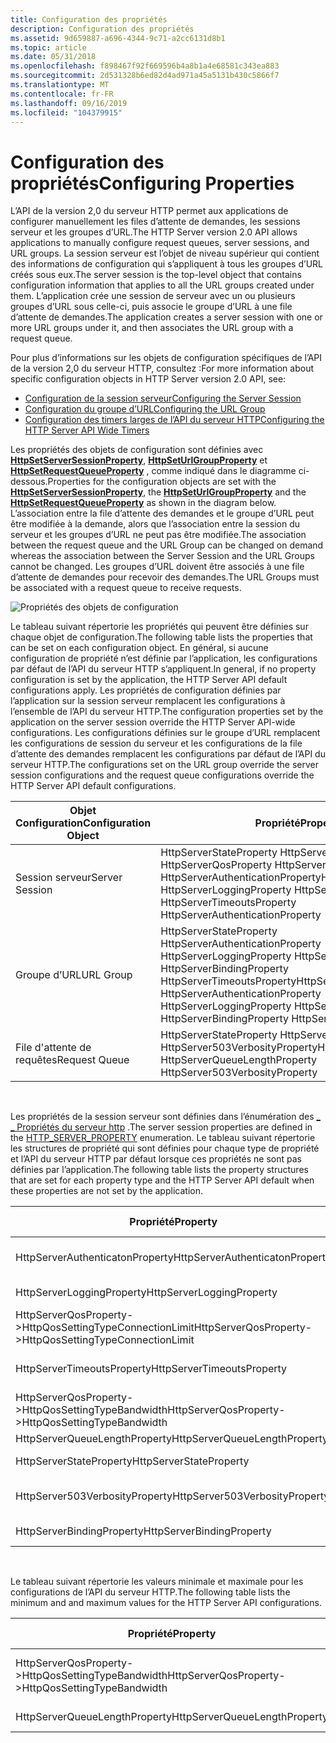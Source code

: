 ```yaml
---
title: Configuration des propriétés
description: Configuration des propriétés
ms.assetid: 9d659887-a696-4344-9c71-a2cc6131d8b1
ms.topic: article
ms.date: 05/31/2018
ms.openlocfilehash: f898467f92f669596b4a8b1a4e68581c343ea883
ms.sourcegitcommit: 2d531328b6ed82d4ad971a45a5131b430c5866f7
ms.translationtype: MT
ms.contentlocale: fr-FR
ms.lasthandoff: 09/16/2019
ms.locfileid: "104379915"
---
```

# <a name="configuring-properties"></a><span data-ttu-id="b9a09-103">Configuration des propriétés</span><span class="sxs-lookup"><span data-stu-id="b9a09-103">Configuring Properties</span></span>

<span data-ttu-id="b9a09-104">L’API de la version 2,0 du serveur HTTP permet aux applications de configurer manuellement les files d’attente de demandes, les sessions serveur et les groupes d’URL.</span><span class="sxs-lookup"><span data-stu-id="b9a09-104">The HTTP Server version 2.0 API allows applications to manually configure request queues, server sessions, and URL groups.</span></span> <span data-ttu-id="b9a09-105">La session serveur est l’objet de niveau supérieur qui contient des informations de configuration qui s’appliquent à tous les groupes d’URL créés sous eux.</span><span class="sxs-lookup"><span data-stu-id="b9a09-105">The server session is the top-level object that contains configuration information that applies to all the URL groups created under them.</span></span> <span data-ttu-id="b9a09-106">L’application crée une session de serveur avec un ou plusieurs groupes d’URL sous celle-ci, puis associe le groupe d’URL à une file d’attente de demandes.</span><span class="sxs-lookup"><span data-stu-id="b9a09-106">The application creates a server session with one or more URL groups under it, and then associates the URL group with a request queue.</span></span>

<span data-ttu-id="b9a09-107">Pour plus d’informations sur les objets de configuration spécifiques de l’API de la version 2,0 du serveur HTTP, consultez :</span><span class="sxs-lookup"><span data-stu-id="b9a09-107">For more information about specific configuration objects in HTTP Server version 2.0 API, see:</span></span>

-   [<span data-ttu-id="b9a09-108">Configuration de la session serveur</span><span class="sxs-lookup"><span data-stu-id="b9a09-108">Configuring the Server Session</span></span>](configuring-the-server-session.md)
-   [<span data-ttu-id="b9a09-109">Configuration du groupe d’URL</span><span class="sxs-lookup"><span data-stu-id="b9a09-109">Configuring the URL Group</span></span>](configuring-the-url-group.md)
-   [<span data-ttu-id="b9a09-110">Configuration des timers larges de l’API du serveur HTTP</span><span class="sxs-lookup"><span data-stu-id="b9a09-110">Configuring the HTTP Server API Wide Timers</span></span>](configuring-the-http-server-api-wide-timers.md)

<span data-ttu-id="b9a09-111">Les propriétés des objets de configuration sont définies avec [**HttpSetServerSessionProperty**](/windows/desktop/api/Http/nf-http-httpsetserversessionproperty), [**HttpSetUrlGroupProperty**](/windows/desktop/api/Http/nf-http-httpseturlgroupproperty) et [**HttpSetRequestQueueProperty**](/windows/desktop/api/Http/nf-http-httpsetrequestqueueproperty) , comme indiqué dans le diagramme ci-dessous.</span><span class="sxs-lookup"><span data-stu-id="b9a09-111">Properties for the configuration objects are set with the [**HttpSetServerSessionProperty**](/windows/desktop/api/Http/nf-http-httpsetserversessionproperty), the [**HttpSetUrlGroupProperty**](/windows/desktop/api/Http/nf-http-httpseturlgroupproperty) and the [**HttpSetRequestQueueProperty**](/windows/desktop/api/Http/nf-http-httpsetrequestqueueproperty) as shown in the diagram below.</span></span> <span data-ttu-id="b9a09-112">L’association entre la file d’attente des demandes et le groupe d’URL peut être modifiée à la demande, alors que l’association entre la session du serveur et les groupes d’URL ne peut pas être modifiée.</span><span class="sxs-lookup"><span data-stu-id="b9a09-112">The association between the request queue and the URL Group can be changed on demand whereas the association between the Server Session and the URL Groups cannot be changed.</span></span> <span data-ttu-id="b9a09-113">Les groupes d’URL doivent être associés à une file d’attente de demandes pour recevoir des demandes.</span><span class="sxs-lookup"><span data-stu-id="b9a09-113">The URL Groups must be associated with a request queue to receive requests.</span></span>

![Propriétés des objets de configuration](images/configpropinv2.png)

<span data-ttu-id="b9a09-115">Le tableau suivant répertorie les propriétés qui peuvent être définies sur chaque objet de configuration.</span><span class="sxs-lookup"><span data-stu-id="b9a09-115">The following table lists the properties that can be set on each configuration object.</span></span> <span data-ttu-id="b9a09-116">En général, si aucune configuration de propriété n’est définie par l’application, les configurations par défaut de l’API du serveur HTTP s’appliquent.</span><span class="sxs-lookup"><span data-stu-id="b9a09-116">In general, if no property configuration is set by the application, the HTTP Server API default configurations apply.</span></span> <span data-ttu-id="b9a09-117">Les propriétés de configuration définies par l’application sur la session serveur remplacent les configurations à l’ensemble de l’API du serveur HTTP.</span><span class="sxs-lookup"><span data-stu-id="b9a09-117">The configuration properties set by the application on the server session override the HTTP Server API-wide configurations.</span></span> <span data-ttu-id="b9a09-118">Les configurations définies sur le groupe d’URL remplacent les configurations de session du serveur et les configurations de la file d’attente des demandes remplacent les configurations par défaut de l’API du serveur HTTP.</span><span class="sxs-lookup"><span data-stu-id="b9a09-118">The configurations set on the URL group override the server session configurations and the request queue configurations override the HTTP Server API default configurations.</span></span>



| <span data-ttu-id="b9a09-119">Objet Configuration</span><span class="sxs-lookup"><span data-stu-id="b9a09-119">Configuration Object</span></span> | <span data-ttu-id="b9a09-120">Propriété</span><span class="sxs-lookup"><span data-stu-id="b9a09-120">Property</span></span>                                                                                                                                                      |
|----------------------|---------------------------------------------------------------------------------------------------------------------------------------------------------------|
| <span data-ttu-id="b9a09-121">Session serveur</span><span class="sxs-lookup"><span data-stu-id="b9a09-121">Server Session</span></span>       | <span data-ttu-id="b9a09-122">HttpServerStateProperty HttpServerLoggingProperty HttpServerQosProperty HttpServerTimeoutsProperty HttpServerAuthenticationProperty</span><span class="sxs-lookup"><span data-stu-id="b9a09-122">HttpServerStateProperty HttpServerLoggingProperty HttpServerQosProperty HttpServerTimeoutsProperty HttpServerAuthenticationProperty</span></span>                           |
| <span data-ttu-id="b9a09-123">Groupe d’URL</span><span class="sxs-lookup"><span data-stu-id="b9a09-123">URL Group</span></span>            | <span data-ttu-id="b9a09-124">HttpServerStateProperty HttpServerAuthenticationProperty HttpServerLoggingProperty HttpServerQosProperty HttpServerBindingProperty HttpServerTimeoutsProperty</span><span class="sxs-lookup"><span data-stu-id="b9a09-124">HttpServerStateProperty HttpServerAuthenticationProperty HttpServerLoggingProperty HttpServerQosProperty HttpServerBindingProperty HttpServerTimeoutsProperty</span></span> |
| <span data-ttu-id="b9a09-125">File d'attente de requêtes</span><span class="sxs-lookup"><span data-stu-id="b9a09-125">Request Queue</span></span>        | <span data-ttu-id="b9a09-126">HttpServerStateProperty HttpServerQueueLengthProperty HttpServer503VerbosityProperty</span><span class="sxs-lookup"><span data-stu-id="b9a09-126">HttpServerStateProperty HttpServerQueueLengthProperty HttpServer503VerbosityProperty</span></span>                                                                          |



 

<span data-ttu-id="b9a09-127">Les propriétés de la session serveur sont définies dans l’énumération des [ \_ \_ Propriétés du serveur http](/windows/desktop/api/Http/ne-http-http_server_property) .</span><span class="sxs-lookup"><span data-stu-id="b9a09-127">The server session properties are defined in the [HTTP\_SERVER\_PROPERTY](/windows/desktop/api/Http/ne-http-http_server_property) enumeration.</span></span> <span data-ttu-id="b9a09-128">Le tableau suivant répertorie les structures de propriété qui sont définies pour chaque type de propriété et l’API du serveur HTTP par défaut lorsque ces propriétés ne sont pas définies par l’application.</span><span class="sxs-lookup"><span data-stu-id="b9a09-128">The following table lists the property structures that are set for each property type and the HTTP Server API default when these properties are not set by the application.</span></span>



| <span data-ttu-id="b9a09-129">Propriété</span><span class="sxs-lookup"><span data-stu-id="b9a09-129">Property</span></span>                                                    | <span data-ttu-id="b9a09-130">Structure</span><span class="sxs-lookup"><span data-stu-id="b9a09-130">Structure</span></span>                                                                     | <span data-ttu-id="b9a09-131">API du serveur HTTP par défaut</span><span class="sxs-lookup"><span data-stu-id="b9a09-131">HTTP Server API Default</span></span>    |
|-------------------------------------------------------------|-------------------------------------------------------------------------------|----------------------------|
| <span data-ttu-id="b9a09-132">HttpServerAuthenticatonProperty</span><span class="sxs-lookup"><span data-stu-id="b9a09-132">HttpServerAuthenticatonProperty</span></span>                             | [<span data-ttu-id="b9a09-133">**\_ \_ informations d’authentification du serveur http \_**</span><span class="sxs-lookup"><span data-stu-id="b9a09-133">**HTTP\_SERVER\_AUTHENTICATION\_INFO**</span></span>](/windows/desktop/api/Http/ns-http-http_server_authentication_info) | <span data-ttu-id="b9a09-134">Aucune authentification</span><span class="sxs-lookup"><span data-stu-id="b9a09-134">No Authentication</span></span>          |
| <span data-ttu-id="b9a09-135">HttpServerLoggingProperty</span><span class="sxs-lookup"><span data-stu-id="b9a09-135">HttpServerLoggingProperty</span></span>                                   | [<span data-ttu-id="b9a09-136">**\_informations de journalisation http \_**</span><span class="sxs-lookup"><span data-stu-id="b9a09-136">**HTTP\_LOGGING\_INFO**</span></span>](/windows/desktop/api/Http/ns-http-http_logging_info)                              | <span data-ttu-id="b9a09-137">Aucune journalisation</span><span class="sxs-lookup"><span data-stu-id="b9a09-137">No Logging</span></span>                 |
| <span data-ttu-id="b9a09-138">HttpServerQosProperty->HttpQosSettingTypeConnectionLimit</span><span class="sxs-lookup"><span data-stu-id="b9a09-138">HttpServerQosProperty->HttpQosSettingTypeConnectionLimit</span></span> | [<span data-ttu-id="b9a09-139">**\_informations de \_ limite de connexion http \_**</span><span class="sxs-lookup"><span data-stu-id="b9a09-139">**HTTP\_CONNECTION\_LIMIT\_INFO**</span></span>](/windows/desktop/api/Http/ns-http-http_connection_limit_info)           | <span data-ttu-id="b9a09-140">Aucune limite</span><span class="sxs-lookup"><span data-stu-id="b9a09-140">No Limit</span></span>                   |
| <span data-ttu-id="b9a09-141">HttpServerTimeoutsProperty</span><span class="sxs-lookup"><span data-stu-id="b9a09-141">HttpServerTimeoutsProperty</span></span>                                  | [<span data-ttu-id="b9a09-142">**\_ \_ informations sur la limite du délai d’expiration http \_**</span><span class="sxs-lookup"><span data-stu-id="b9a09-142">**HTTP\_TIMEOUT\_LIMIT\_INFO**</span></span>](/windows/desktop/api/Http/ns-http-http_timeout_limit_info)                 | <span data-ttu-id="b9a09-143">120 s.</span><span class="sxs-lookup"><span data-stu-id="b9a09-143">120 sec.</span></span>                   |
| <span data-ttu-id="b9a09-144">HttpServerQosProperty->HttpQosSettingTypeBandwidth</span><span class="sxs-lookup"><span data-stu-id="b9a09-144">HttpServerQosProperty->HttpQosSettingTypeBandwidth</span></span>       | [<span data-ttu-id="b9a09-145">**\_ \_ informations sur la limite de bande PASSANTe http \_**</span><span class="sxs-lookup"><span data-stu-id="b9a09-145">**HTTP\_BANDWIDTH\_LIMIT\_INFO**</span></span>](/windows/desktop/api/Http/ns-http-http_bandwidth_limit_info)             | <span data-ttu-id="b9a09-146">Aucune limite</span><span class="sxs-lookup"><span data-stu-id="b9a09-146">No Limit</span></span>                   |
| <span data-ttu-id="b9a09-147">HttpServerQueueLengthProperty</span><span class="sxs-lookup"><span data-stu-id="b9a09-147">HttpServerQueueLengthProperty</span></span>                               | <span data-ttu-id="b9a09-148">ULONG</span><span class="sxs-lookup"><span data-stu-id="b9a09-148">ULONG</span></span>                                                                         | <span data-ttu-id="b9a09-149">1 000</span><span class="sxs-lookup"><span data-stu-id="b9a09-149">1000</span></span>                       |
| <span data-ttu-id="b9a09-150">HttpServerStateProperty</span><span class="sxs-lookup"><span data-stu-id="b9a09-150">HttpServerStateProperty</span></span>                                     | [<span data-ttu-id="b9a09-151">**\_informations d’État http \_**</span><span class="sxs-lookup"><span data-stu-id="b9a09-151">**HTTP\_STATE\_INFO**</span></span>](/windows/desktop/api/Http/ns-http-http_state_info)                                  | <span data-ttu-id="b9a09-152">activé</span><span class="sxs-lookup"><span data-stu-id="b9a09-152">Enabled</span></span>                    |
| <span data-ttu-id="b9a09-153">HttpServer503VerbosityProperty</span><span class="sxs-lookup"><span data-stu-id="b9a09-153">HttpServer503VerbosityProperty</span></span>                              | [<span data-ttu-id="b9a09-154">**Commentaires sur la \_ réponse HTTP 503 \_ \_**</span><span class="sxs-lookup"><span data-stu-id="b9a09-154">**HTTP\_503\_RESPONSE\_VERBOSITY**</span></span>](/windows/desktop/api/Http/ne-http-http_503_response_verbosity)         | <span data-ttu-id="b9a09-155">HttpResponseVerbosityBasic</span><span class="sxs-lookup"><span data-stu-id="b9a09-155">HttpResponseVerbosityBasic</span></span> |
| <span data-ttu-id="b9a09-156">HttpServerBindingProperty</span><span class="sxs-lookup"><span data-stu-id="b9a09-156">HttpServerBindingProperty</span></span>                                   | [<span data-ttu-id="b9a09-157">**\_informations de liaison http \_**</span><span class="sxs-lookup"><span data-stu-id="b9a09-157">**HTTP\_BINDING\_INFO**</span></span>](/windows/desktop/api/Http/ns-http-http_binding_info)                              | <span data-ttu-id="b9a09-158">Aucun</span><span class="sxs-lookup"><span data-stu-id="b9a09-158">None</span></span>                       |



 

<span data-ttu-id="b9a09-159">Le tableau suivant répertorie les valeurs minimale et maximale pour les configurations de l’API du serveur HTTP.</span><span class="sxs-lookup"><span data-stu-id="b9a09-159">The following table lists the minimum and and maximum values for the HTTP Server API configurations.</span></span>



| <span data-ttu-id="b9a09-160">Propriété</span><span class="sxs-lookup"><span data-stu-id="b9a09-160">Property</span></span>                                              | <span data-ttu-id="b9a09-161">API serveur HTTP maximale et minimale</span><span class="sxs-lookup"><span data-stu-id="b9a09-161">HTTP Server API Maximum and Minimum</span></span>                        |
|-------------------------------------------------------|------------------------------------------------------------|
| <span data-ttu-id="b9a09-162">HttpServerQosProperty->HttpQosSettingTypeBandwidth</span><span class="sxs-lookup"><span data-stu-id="b9a09-162">HttpServerQosProperty->HttpQosSettingTypeBandwidth</span></span> | <span data-ttu-id="b9a09-163">Min = minimum \_ autorisé \_ taux de limitation de bande passante \_ \_ Max = aucun</span><span class="sxs-lookup"><span data-stu-id="b9a09-163">Min = MIN\_ALLOWED\_BANDWIDTH\_THROTTLING\_RATE Max = none</span></span> |
| <span data-ttu-id="b9a09-164">HttpServerQueueLengthProperty</span><span class="sxs-lookup"><span data-stu-id="b9a09-164">HttpServerQueueLengthProperty</span></span>                         | <span data-ttu-id="b9a09-165">Min = 0xA Max = 0xFFFF</span><span class="sxs-lookup"><span data-stu-id="b9a09-165">Min = 0xA Max = 0xFFFF</span></span>                                     |



 

 

 





